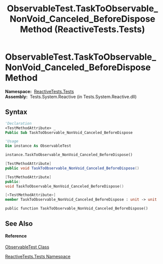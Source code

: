 ﻿---
title: ObservableTest.TaskToObservable_NonVoid_Canceled_BeforeDispose Method  (ReactiveTests.Tests)
TOCTitle: TaskToObservable_NonVoid_Canceled_BeforeDispose Method
ms:assetid: M:ReactiveTests.Tests.ObservableTest.TaskToObservable_NonVoid_Canceled_BeforeDispose
ms:mtpsurl: https://msdn.microsoft.com/en-us/library/reactivetests.tests.observabletest.tasktoobservable_nonvoid_canceled_beforedispose(v=VS.103)
ms:contentKeyID: 36619778
ms.date: 06/28/2011
mtps_version: v=VS.103
f1_keywords:
- ReactiveTests.Tests.ObservableTest.TaskToObservable_NonVoid_Canceled_BeforeDispose
dev_langs:
- CSharp
- JScript
- VB
- FSharp
- c++
---

# ObservableTest.TaskToObservable\_NonVoid\_Canceled\_BeforeDispose Method

**Namespace:**  [ReactiveTests.Tests](hh289046\(v=vs.103\).md)  
**Assembly:**  Tests.System.Reactive (in Tests.System.Reactive.dll)

## Syntax

``` vb
'Declaration
<TestMethodAttribute> _
Public Sub TaskToObservable_NonVoid_Canceled_BeforeDispose
```

``` vb
'Usage
Dim instance As ObservableTest

instance.TaskToObservable_NonVoid_Canceled_BeforeDispose()
```

``` csharp
[TestMethodAttribute]
public void TaskToObservable_NonVoid_Canceled_BeforeDispose()
```

``` c++
[TestMethodAttribute]
public:
void TaskToObservable_NonVoid_Canceled_BeforeDispose()
```

``` fsharp
[<TestMethodAttribute>]
member TaskToObservable_NonVoid_Canceled_BeforeDispose : unit -> unit 
```

``` jscript
public function TaskToObservable_NonVoid_Canceled_BeforeDispose()
```

## See Also

#### Reference

[ObservableTest Class](hh288687\(v=vs.103\).md)

[ReactiveTests.Tests Namespace](hh289046\(v=vs.103\).md)

